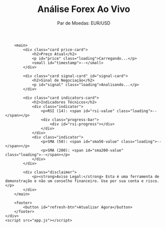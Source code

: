 <!DOCTYPE html>
<html lang="pt-BR">
<head>
    <meta charset="UTF-8">
    <meta name="viewport" content="width=device-width, initial-scale=1.0">
    <title>Análise Forex em Tempo Real</title>
    <link rel="stylesheet" href="style.css">
    <link rel="manifest" href="manifest.json">
    <meta name="theme-color" content="#2c3e50"/>
</head>
<body>
    <div class="container">
        <header>
            <h1>Análise Forex Ao Vivo</h1>
            <p>Par de Moedas: <span id="pair">EUR/USD</span></p>
        </header>

        <main>
            <div class="card price-card">
                <h2>Preço Atual</h2>
                <p id="price" class="loading">Carregando...</p>
                <small id="timestamp">--</small>
            </div>

            <div class="card signal-card" id="signal-card">
                <h2>Sinal de Negociação</h2>
                <p id="signal" class="loading">Analisando...</p>
            </div>

            <div class="card indicators-card">
                <h2>Indicadores Técnicos</h2>
                <div class="indicator">
                    <p>RSI (14): <span id="rsi-value" class="loading">--</span></p>
                    <div class="progress-bar">
                        <div id="rsi-progress"></div>
                    </div>
                </div>
                <div class="indicator">
                    <p>SMA (50): <span id="sma50-value" class="loading">--</span></p>
                    <p>SMA (200): <span id="sma200-value" class="loading">--</span></p>
                </div>
            </div>

            <div class="disclaimer">
                <p><strong>Aviso Legal:</strong> Esta é uma ferramenta de demonstração e não um conselho financeiro. Use por sua conta e risco.</p>
            </div>
        </main>

        <footer>
            <button id="refresh-btn">Atualizar Agora</button>
        </footer>
    </div>
    <script src="app.js"></script>
</body>
</html>
